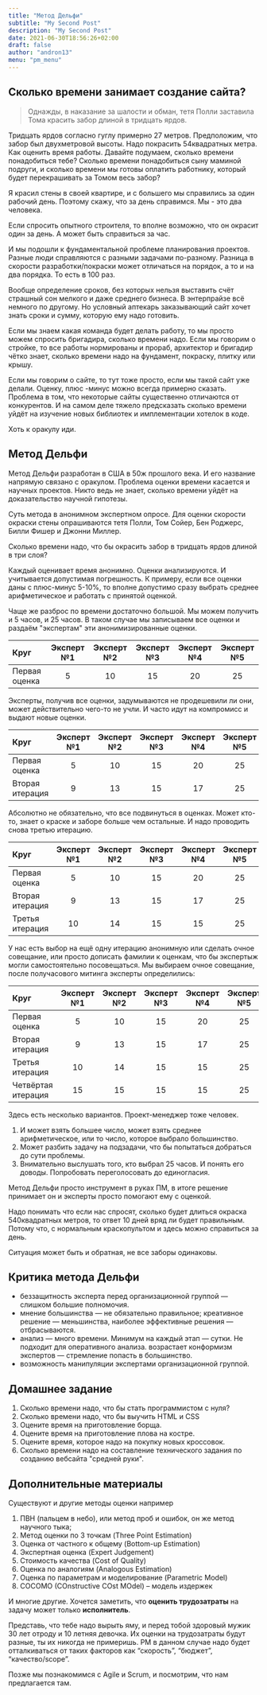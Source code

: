 ```yaml
---
title: "Метод Дельфи"
subtitle: "My Second Post"
description: "My Second Post"
date: 2021-06-30T18:56:26+02:00
draft: false
author: "andron13"
menu: "pm_menu"
---
```


## Сколько времени занимает создание сайта?


> Однажды, в наказание за шалости и обман, тетя Полли заставила Тома красить забор длиной в тридцать ярдов.

Тридцать ярдов согласно гуглу примерно 27 метров. Предположим, что забор был двухметровой высоты. Надо покрасить 54квадратных метра. Как оценить время работы. Давайте подумаем, сколько времени понадобиться тебе? Сколько времени понадобиться сыну маминой подруги, и сколько времени мы готовы оплатить работнику, который будет перекрашивать за Томом весь забор?

Я красил стены в своей квартире, и с большего мы справились за один рабочий день. Поэтому скажу, что за день справимся. Мы - это два человека. 

Если спросить опытного строителя, то вполне возможно, что он окрасит один за день. А может быть справиться за час. 

И мы подошли к фундаментальной проблеме планирования проектов. Разные люди справляются с разными задачами по-разному. Разница в скорости разработки/покраски может отличаться на порядок, а то и на два порядка. То есть в 100 раз. 

Вообще определение сроков, без которых нельзя выставить счёт страшный сон мелкого и даже среднего бизнеса. В энтерпрайзе всё немного по другому. Но условный аптекарь заказывающий сайт хочет знать сроки и сумму, которую ему надо готовить.

Если мы знаем какая команда будет делать работу, то мы просто можем спросить бригадира, сколько времени надо. Если мы говорим о стройке, то все работы нормированы и прораб, архитектор и бригадир чётко знает, сколько времени надо на фундамент, покраску, плитку или крышу. 

Если мы говорим о сайте, то тут тоже просто, если мы такой сайт уже делали. Оценку, плюс -минус можно всегда примерно сказать. Проблема в том, что некоторые сайты существенно отличаются от конкурентов. И на самом деле тяжело предсказать сколько времени уйдёт на изучение новых библиотек и имплементации хотелок в коде. 

Хоть к оракулу иди. 

## Метод Дельфи

Метод Дельфи разработан в США в 50ж прошлого века. И его название напрямую связано с оракулом. Проблема оценки времени касается и научных проектов. Никто ведь не знает, сколько времени уйдёт на доказательство научной гипотезы. 

Суть метода в анонимном экспертном опросе. Для оценки скорости окраски стены опрашиваются тетя Полли, Том Сойер, Бен Роджерс, Билли Фишер и Джонни Миллер.

Сколько времени надо, что бы окрасить забор в тридцать ярдов длиной в три слоя?

Каждый оценивает время анонимно. Оценки анализируются. И учитывается допустимая погрешность. К примеру, если все оценки даны с плюс-минус 5-10%, то вполне допустимо сразу выбрать среднее арифметическое и работать с принятой оценкой. 

Чаще же разброс по времени достаточно большой. Мы можем получить и 5 часов, и 25 часов. В таком случае мы записываем все оценки и раздаём "экспертам" эти анонимизированные оценки.

|Круг|Эксперт №1|Эксперт №2|Эксперт №3|Эксперт №4|Эксперт №5|
|:----|:----:|:----:|:----:|:----:|:----:|
|Первая оценка|5|10|15|20|25|

Эксперты, получив все оценки, задумываются не продешевили ли они, может действительно чего-то не учли. И часто идут на компромисс и выдают новые оценки.

|Круг|Эксперт №1|Эксперт №2|Эксперт №3|Эксперт №4|Эксперт №5|
|:----|:----:|:----:|:----:|:----:|:----:|
|Первая оценка|5|10|15|20|25|
|Вторая итерация|9|13|15|17|25|

Абсолютно не обязательно, что все подвинуться в оценках. Может кто-то, знает о краске и заборе больше чем остальные. И надо проводить снова третью итерацию.

|Круг|Эксперт №1|Эксперт №2|Эксперт №3|Эксперт №4|Эксперт №5|
|:----|:----:|:----:|:----:|:----:|:----:|
|Первая оценка|5|10|15|20|25|
|Вторая итерация|9|13|15|17|25|
|Третья итерация|10|14|15|15|25|

У нас есть выбор на ещё одну итерацию анонимную или сделать очное совещание, или просто дописать фамилии к оценкам, что бы экспертыж могли самостоятельно посовещаться. Мы выбираем очное совещание, после получасового митинга эксперты определились:

|Круг|Эксперт №1|Эксперт №2|Эксперт №3|Эксперт №4|Эксперт №5|
|:----|:----:|:----:|:----:|:----:|:----:|
|Первая оценка|5|10|15|20|25|
|Вторая итерация|9|13|15|17|25|
|Третья итерация|10|14|15|15|25|
|Четвёртая итерация|15|15|15|15|25|

Здесь есть несколько вариантов. Проект-менеджер тоже человек. 
1. И может взять большее число, может взять среднее арифметическое, или то число, которое выбрало большинство. 
2. Может разбить задачу на подзадачи, что бы попытаться добраться до сути проблемы.
3. Внимательно выслушать того, кто выбрал 25 часов. И понять его доводы. Попробовать переголосовать до единогласия. 

Метод Дельфи просто инструмент в руках ПМ, в итоге решение принимает он и эксперты просто помогают ему с оценкой. 

Надо понимать что если нас спросят, сколько будет длиться окраска 540квадратных метров, то ответ 10 дней вряд ли будет правильным. Потому что, с нормальным краскопультом и здесь можно справиться за день. 

Ситуация может быть и обратная, не все заборы одинаковы. 

## Критика метода Дельфи

- беззащитность эксперта перед организационной группой — слишком большие полномочия.
- мнение большинства — не обязательно правильное; креативное решение — меньшинства, наиболее эффективные решения — отбрасываются.
- анализ — много времени. Минимум на каждый этап — сутки. Не подходит для оперативного анализа.
возрастает конформизм экспертов — стремление попасть в большинство.
- возможность манипуляции экспертами организационной группой.

## Домашнее задание

1. Сколько времени надо, что бы стать программистом с нуля?
2. Сколько времени надо, что бы выучить HTML и CSS
3. Оцените время на приготовление борща.
4. Оцените время на приготовление плова на костре.
5. Оцените время, которое надо на покупку новых кроссовок. 
6. Сколько времени надо на составление технического задания по созданию вебсайта "средней руки".


## Дополнительные материалы

Существуют и другие методы оценки например

1. ПВН (пальцем в небо), или метод проб и ошибок, он же метод научного тыка;
2. Метод оценки по 3 точкам (Three Point Estimation)
3. Оценка от частного к общему (Bottom-up Estimation)
4. Экспертная оценка (Expert Judgement)
5. Стоимость качества (Cost of Quality)
6. Оценка по аналогиям (Analogous Estimation)
7. Оценка по параметрам и моделирование (Parametric Model)
8. COCOMO (COnstructive COst MOdel) – модель издержек

И многие другие. Хочется заметить, что **оценить трудозатраты** на задачу может только **исполнитель**.

Представь, что тебе надо вырыть яму, и перед тобой здоровый мужик 30 лет отроду и 10 летняя девочка. Их оценки на трудозатраты будут разные, ты их никогда не примеришь. РМ в данном случае надо будет отталкиваться от таких факторов как “скорость”, “бюджет”, “качество/scope”.

Позже мы познакомимся с Agile и Scrum, и посмотрим, что нам предлагается там. 
